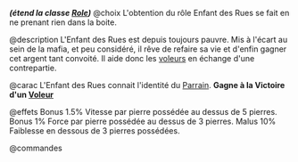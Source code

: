 ***(étend la classe [Role](obsidian_wiki/Roles/abstract_role.md))***
@choix
L'obtention du rôle Enfant des Rues se fait en ne prenant rien dans la boite.

@description
L'Enfant des Rues est depuis toujours pauvre. Mis à l'écart au sein de la mafia, et peu considéré, il rêve de refaire sa vie et d'enfin gagner cet argent tant convoité. Il aide donc les [voleurs](obsidian_wiki/Roles/voleurs/le_voleur.md) en échange d'une contrepartie.

@carac
L'Enfant des Rues connait l'identité du [Parrain](obsidian_wiki/Roles/mafia/le_parrain).
**Gagne à la Victoire d'un [Voleur](obsidian_wiki/Roles/voleurs/le_voleur.md)**

@effets
Bonus 1.5% Vitesse par pierre possédée au dessus de 5 pierres.
Bonus 1% Force par pierre possédée au dessus de 3 pierres.
Malus 10% Faiblesse en dessous de 3 pierres possédées.

@commandes